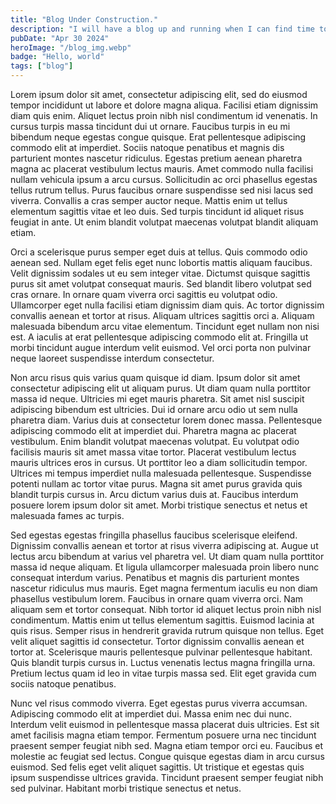 ```yaml
---
title: "Blog Under Construction."
description: "I will have a blog up and running when I can find time to work on it. I have some ideas."
pubDate: "Apr 30 2024"
heroImage: "/blog_img.webp"
badge: "Hello, world"
tags: ["blog"]
---
```


Lorem ipsum dolor sit amet, consectetur adipiscing elit, sed do eiusmod tempor incididunt ut labore et dolore magna aliqua. Facilisi etiam dignissim diam quis enim. Aliquet lectus proin nibh nisl condimentum id venenatis. In cursus turpis massa tincidunt dui ut ornare. Faucibus turpis in eu mi bibendum neque egestas congue quisque. Erat pellentesque adipiscing commodo elit at imperdiet. Sociis natoque penatibus et magnis dis parturient montes nascetur ridiculus. Egestas pretium aenean pharetra magna ac placerat vestibulum lectus mauris. Amet commodo nulla facilisi nullam vehicula ipsum a arcu cursus. Sollicitudin ac orci phasellus egestas tellus rutrum tellus. Purus faucibus ornare suspendisse sed nisi lacus sed viverra. Convallis a cras semper auctor neque. Mattis enim ut tellus elementum sagittis vitae et leo duis. Sed turpis tincidunt id aliquet risus feugiat in ante. Ut enim blandit volutpat maecenas volutpat blandit aliquam etiam.

Orci a scelerisque purus semper eget duis at tellus. Quis commodo odio aenean sed. Nullam eget felis eget nunc lobortis mattis aliquam faucibus. Velit dignissim sodales ut eu sem integer vitae. Dictumst quisque sagittis purus sit amet volutpat consequat mauris. Sed blandit libero volutpat sed cras ornare. In ornare quam viverra orci sagittis eu volutpat odio. Ullamcorper eget nulla facilisi etiam dignissim diam quis. Ac tortor dignissim convallis aenean et tortor at risus. Aliquam ultrices sagittis orci a. Aliquam malesuada bibendum arcu vitae elementum. Tincidunt eget nullam non nisi est. A iaculis at erat pellentesque adipiscing commodo elit at. Fringilla ut morbi tincidunt augue interdum velit euismod. Vel orci porta non pulvinar neque laoreet suspendisse interdum consectetur.

Non arcu risus quis varius quam quisque id diam. Ipsum dolor sit amet consectetur adipiscing elit ut aliquam purus. Ut diam quam nulla porttitor massa id neque. Ultricies mi eget mauris pharetra. Sit amet nisl suscipit adipiscing bibendum est ultricies. Dui id ornare arcu odio ut sem nulla pharetra diam. Varius duis at consectetur lorem donec massa. Pellentesque adipiscing commodo elit at imperdiet dui. Pharetra magna ac placerat vestibulum. Enim blandit volutpat maecenas volutpat. Eu volutpat odio facilisis mauris sit amet massa vitae tortor. Placerat vestibulum lectus mauris ultrices eros in cursus. Ut porttitor leo a diam sollicitudin tempor. Ultrices mi tempus imperdiet nulla malesuada pellentesque. Suspendisse potenti nullam ac tortor vitae purus. Magna sit amet purus gravida quis blandit turpis cursus in. Arcu dictum varius duis at. Faucibus interdum posuere lorem ipsum dolor sit amet. Morbi tristique senectus et netus et malesuada fames ac turpis.

Sed egestas egestas fringilla phasellus faucibus scelerisque eleifend. Dignissim convallis aenean et tortor at risus viverra adipiscing at. Augue ut lectus arcu bibendum at varius vel pharetra vel. Ut diam quam nulla porttitor massa id neque aliquam. Et ligula ullamcorper malesuada proin libero nunc consequat interdum varius. Penatibus et magnis dis parturient montes nascetur ridiculus mus mauris. Eget magna fermentum iaculis eu non diam phasellus vestibulum lorem. Faucibus in ornare quam viverra orci. Nam aliquam sem et tortor consequat. Nibh tortor id aliquet lectus proin nibh nisl condimentum. Mattis enim ut tellus elementum sagittis. Euismod lacinia at quis risus. Semper risus in hendrerit gravida rutrum quisque non tellus. Eget velit aliquet sagittis id consectetur. Tortor dignissim convallis aenean et tortor at. Scelerisque mauris pellentesque pulvinar pellentesque habitant. Quis blandit turpis cursus in. Luctus venenatis lectus magna fringilla urna. Pretium lectus quam id leo in vitae turpis massa sed. Elit eget gravida cum sociis natoque penatibus.

Nunc vel risus commodo viverra. Eget egestas purus viverra accumsan. Adipiscing commodo elit at imperdiet dui. Massa enim nec dui nunc. Interdum velit euismod in pellentesque massa placerat duis ultricies. Est sit amet facilisis magna etiam tempor. Fermentum posuere urna nec tincidunt praesent semper feugiat nibh sed. Magna etiam tempor orci eu. Faucibus et molestie ac feugiat sed lectus. Congue quisque egestas diam in arcu cursus euismod. Sed felis eget velit aliquet sagittis. Ut tristique et egestas quis ipsum suspendisse ultrices gravida. Tincidunt praesent semper feugiat nibh sed pulvinar. Habitant morbi tristique senectus et netus.

